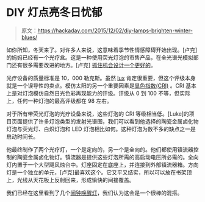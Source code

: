 # DIY 灯点亮冬日忧郁

> 原文：<https://hackaday.com/2015/12/02/diy-lamps-brighten-winter-blues/>

如你所知，冬天来了。对许多人来说，这意味着季节性情感障碍开始出现。[卢克]的妈妈已经有一个光疗盒。这是一种使用荧光灯泡的市售产品，在全光谱光模拟部门还有很多需要改进的地方。[卢克] [抓住机会设计一个更好的](http://lukeskaff.com/diy-sunlight-simulator-light-therapy-full-spectrum/)。

光疗设备的质量标准是 10，000 勒克斯。虽然 [lux](http://www.britannica.com/science/lux) 肯定很重要，但这个评级本身就是一个误导性的卖点。模仿太阳的另一个重要因素是[显色指数(CRI)](http://www.topbulb.com/color-rendering-index) 。CRI 基本上是对灯泡模仿自然日光色彩再现能力的评级。评级从 0 到 100 不等，但实际上，任何一种灯泡的最高评级都在 98 左右。

对于所有带荧光灯泡的光疗设备来说，这些灯泡的 CRI 等级相当低。[Luke]的项目页面提供了许多灯泡类型的发射光谱图，我们可以看到他选择的陶瓷金属卤化物灯泡与荧光灯、白炽灯泡和 LED 灯泡相比如何。这种灯泡为数不多的缺点之一是启动时间长。

他最终制作了两个光疗灯，一个是定向的，另一个是全向的。他们都使用镇流器控制的陶瓷金属卤化物灯。镇流器是提供这些灯泡所需的高启动电压所必需的。全向灯内置于一个大型飓风烛台中。灯座固定在底座上，并连接到外部镇流器箱。方向灯是一个独立的单元，[卢克]最喜欢这个。它又平又结实，所以可以放在书架顶上，光线从天花板上反射回来，形成愉快的间接覆盖。

我们已经在这里看到了几个[闹钟唤醒灯](http://hackaday.com/2014/03/27/designing-a-wakeup-light/)，我们认为这会是一个很棒的混搭。